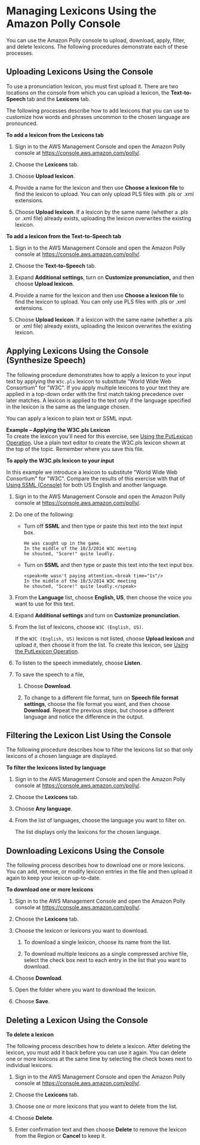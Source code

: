 # Managing Lexicons Using the Amazon Polly Console<a name="managing-lexicons-console"></a>

You can use the Amazon Polly console to upload, download, apply, filter, and delete lexicons\. The following procedures demonstrate each of these processes\. 

## Uploading Lexicons Using the Console<a name="managing-lexicons-console-upload"></a>

To use a pronunciation lexicon, you must first upload it\. There are two locations on the console from which you can upload a lexicon, the **Text\-to\-Speech** tab and the **Lexicons** tab\.

The following processes describe how to add lexicons that you can use to customize how words and phrases uncommon to the chosen language are pronounced\. <a name="upload-lexicon-lexicons-tab"></a>

**To add a lexicon from the Lexicons tab**

1. Sign in to the AWS Management Console and open the Amazon Polly console at [https://console\.aws\.amazon\.com/polly/](https://console.aws.amazon.com/polly/)\.

1. Choose the **Lexicons** tab\.

1. Choose **Upload lexicon**\.

1. Provide a name for the lexicon and then use **Choose a lexicon file** to find the lexicon to upload\. You can only upload PLS files with \.pls or \.xml extensions\.

1. Choose **Upload lexicon**\. If a lexicon by the same name \(whether a \.pls or \.xml file\) already exists, uploading the lexicon overwrites the existing lexicon\.<a name="upload-lexicon-tts-tab"></a>

**To add a lexicon from the Text\-to\-Speech tab**

1. Sign in to the AWS Management Console and open the Amazon Polly console at [https://console\.aws\.amazon\.com/polly/](https://console.aws.amazon.com/polly/)\.

1. Choose the **Text\-to\-Speech** tab\.

1. Expand **Additional settings**, turn on **Customize pronunciation,** and then choose **Upload lexicon**\.

1. Provide a name for the lexicon and then use **Choose a lexicon file** to find the lexicon to upload\. You can only use PLS files with \.pls or \.xml extensions\. 

1. Choose **Upload lexicon**\. If a lexicon with the same name \(whether a \.pls or \.xml file\) already exists, uploading the lexicon overwrites the existing lexicon\.

## Applying Lexicons Using the Console \(Synthesize Speech\)<a name="managing-lexicons-console-synthesize-speech"></a>

The following procedure demonstrates how to apply a lexicon to your input text by applying the `W3c.pls` lexicon to substitute "World Wide Web Consortium" for "W3C"\. If you apply multiple lexicons to your text they are applied in a top\-down order with the first match taking precedence over later matches\. A lexicon is applied to the text only if the language specified in the lexicon is the same as the language chosen\.

You can apply a lexicon to plain text or SSML input\.

**Example – Applying the W3C\.pls Lexicon**  
To create the lexicon you'll need for this exercise, see [Using the PutLexicon Operation](gs-put-lexicon.md)\. Use a plain text editor to create the W3C\.pls lexicon shown at the top of the topic\. Remember where you save this file\.  

**To apply the W3C\.pls lexicon to your input**

In this example we introduce a lexicon to substitute "World Wide Web Consortium" for "W3C"\. Compare the results of this exercise with that of [Using SSML \(Console\)](ssml-to-speech-console.md) for both US English and another language\.

1. Sign in to the AWS Management Console and open the Amazon Polly console at [https://console\.aws\.amazon\.com/polly/](https://console.aws.amazon.com/polly/)\.

1. Do one of the following:
   + Turn off **SSML** and then type or paste this text into the text input box\.

     ```
     He was caught up in the game. 
     In the middle of the 10/3/2014 W3C meeting 
     he shouted, "Score!" quite loudly.
     ```
   + Turn on **SSML** and then type or paste this text into the text input box\.

     ```
     <speak>He wasn't paying attention.<break time="1s"/>
     In the middle of the 10/3/2014 W3C meeting 
     he shouted, "Score!" quite loudly.</speak>
     ```

1. From the **Language** list, choose **English, US**, then choose the voice you want to use for this text\.

1. Expand **Additional settings** and turn on **Customize pronunciation\.**

1. From the list of lexicons, choose `W3C (English, US)`\.

   If the `W3C (English, US)` lexicon is not listed, choose **Upload lexicon** and upload it, then choose it from the list\. To create this lexicon, see [Using the PutLexicon Operation](gs-put-lexicon.md)\.

1. To listen to the speech immediately, choose **Listen**\.

1. To save the speech to a file,

   1. Choose **Download**\.

   1. To change to a different file format, turn on **Speech file format settings**, choose the file format you want, and then choose **Download**\.
Repeat the previous steps, but choose a different language and notice the difference in the output\.

## Filtering the Lexicon List Using the Console<a name="managing-lexicons-console-filter"></a>

The following procedure describes how to filter the lexicons list so that only lexicons of a chosen language are displayed\.<a name="filter-and-choose-lexicons"></a>

**To filter the lexicons listed by language**

1. Sign in to the AWS Management Console and open the Amazon Polly console at [https://console\.aws\.amazon\.com/polly/](https://console.aws.amazon.com/polly/)\.

1. Choose the **Lexicons** tab\.

1. Choose **Any language**\.

1. From the list of languages, choose the language you want to filter on\.

   The list displays only the lexicons for the chosen language\.

## Downloading Lexicons Using the Console<a name="managing-lexicons-console-download"></a>

The following process describes how to download one or more lexicons\. You can add, remove, or modify lexicon entries in the file and then upload it again to keep your lexicon up\-to\-date\. <a name="download-lexicon"></a>

**To download one or more lexicons**

1. Sign in to the AWS Management Console and open the Amazon Polly console at [https://console\.aws\.amazon\.com/polly/](https://console.aws.amazon.com/polly/)\.

1. Choose the **Lexicons** tab\.

1. Choose the lexicon or lexicons you want to download\.

   1. To download a single lexicon, choose its name from the list\.

   1. To download multiple lexicons as a single compressed archive file, select the check box next to each entry in the list that you want to download\.

1. Choose **Download**\.

1. Open the folder where you want to download the lexicon\.

1. Choose **Save**\.

## Deleting a Lexicon Using the Console<a name="managing-lexicons-console-delete"></a><a name="delete-lexicon"></a>

**To delete a lexicon**

The following process describes how to delete a lexicon\. After deleting the lexicon, you must add it back before you can use it again\. You can delete one or more lexicons at the same time by selecting the check boxes next to individual lexicons\.

1. Sign in to the AWS Management Console and open the Amazon Polly console at [https://console\.aws\.amazon\.com/polly/](https://console.aws.amazon.com/polly/)\.

1. Choose the **Lexicons** tab\.

1. Choose one or more lexicons that you want to delete from the list\.

1. Choose **Delete**\.

1. Enter confirmation text and then choose **Delete** to remove the lexicon from the Region or **Cancel** to keep it\.